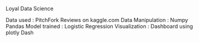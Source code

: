 Loyal Data Science 

Data  used : PitchFork Reviews on kaggle.com
Data Manipulation : Numpy Pandas
Model trained : Logistic Regression 
Visualization : Dashboard using plotly Dash
